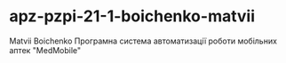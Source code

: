 # apz-pzpi-21-1-boichenko-matvii
Matvii Boichenko
Програмна система автоматизації роботи мобільних аптек "MedMobile"
